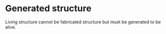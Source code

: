 # Generated structure

Living structure cannot be fabricated structure but must be generated to be alive.
